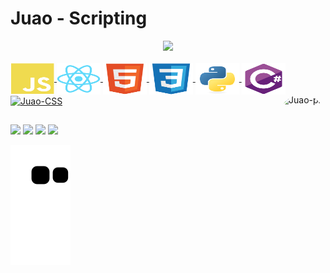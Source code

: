 # Juao - Scripting
<div align="center">
  <a href="https://github.com/juaoscr">
  <img height="300em" src="https://github-readme-stats.vercel.app/api?username=juaoscr&show_icons=true&theme=synthwave&include_all_commits=true&count_private=true"/>
</div>
<div style="display: inline_block"><br>
   <img align="center" alt="Juao-Js" height="50" width="70" src="https://raw.githubusercontent.com/devicons/devicon/master/icons/javascript/javascript-plain.svg">
   <img align="center" alt="Juao-React" height="50" width="70" src="https://raw.githubusercontent.com/devicons/devicon/master/icons/react/react-original.svg">
   <img align="center" alt="Juao-HTML" height="50" width="70" src="https://raw.githubusercontent.com/devicons/devicon/master/icons/html5/html5-original.svg">
   <img align="center" alt="Juao-CSS" height="50" width="70" src="https://raw.githubusercontent.com/devicons/devicon/master/icons/css3/css3-original.svg">
   <img align="center" alt="Juao-Python" height="50" width="70" src="https://raw.githubusercontent.com/devicons/devicon/master/icons/python/python-original.svg">
   <img align="center" alt="Juao-Csharp" height="50" width="70" src="https://raw.githubusercontent.com/devicons/devicon/master/icons/csharp/csharp-original.svg">
   <img align="center" alt="Juao-CSS" height="50" width="70" src="https://cdn.jsdelivr.net/gh/devicons/devicon/icons/lua/lua-original.svg" />
   <img align="right" alt="Juao-pic" height="150" style="border-radius:50px;" src="https://media.discordapp.net/attachments/855473940741488700/926185360021651477/a_0ddd7be87f7f671457b628332e3bd685.gif">
</div>
  
##
 
<div> 
   <a href="https://discord.gg/sickobaby" target="_blank"><img src="https://img.shields.io/badge/YouTube-FF0000?style=for-the-badge&logo=youtube&logoColor=white" target="_blank"></a>
 	<a href="https://discord.gg/sickobaby" target="_blank"><img src="https://img.shields.io/badge/Twitch-9146FF?style=for-the-badge&logo=twitch&logoColor=white" target="_blank"></a>
 <a href="https://discord.gg/sickobaby" target="_blank"><img src="https://img.shields.io/badge/Discord-7289DA?style=for-the-badge&logo=discord&logoColor=white" target="_blank"></a> 
  <a href="https://instagram.com/juao017" target="_blank"><img src="https://img.shields.io/badge/-Instagram-%23E4405F?style=for-the-badge&logo=instagram&logoColor=white" target="_blank"></a>

 <div>

  ![Snake animation](https://github.com/rafaballerini/rafaballerini/blob/output/github-contribution-grid-snake.svg)
 
</div>
